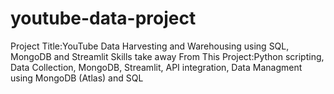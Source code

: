 # youtube-data-project
Project Title:YouTube Data Harvesting and Warehousing using SQL, MongoDB and Streamlit
Skills take away From This Project:Python scripting, Data Collection,
MongoDB, Streamlit, API integration, Data Managment using MongoDB (Atlas) and SQL










